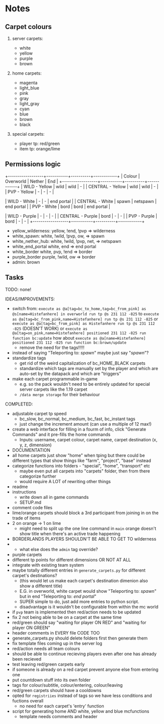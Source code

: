 # Notes

## Carpet colours

1. server carpets:
   - white
   - yellow
   - purple
   - brown

2. home carpets:
   - magenta
   - light_blue
   - pink
   - gray
   - light_gray
   - cyan
   - blue
   - brown
   - black

3. special carpets:
   - player tp: red/green
   - item tp: orange/lime

## Permissions logic

+------------------+-----------+----------+------------+
|      Colour      | Overworld |  Nether  |    End     |
+------------------+-----------+----------+------------+
| WILD - Yellow    | wild      | wild     | -          |
| CENTRAL - Yellow | wild      | wild     | -          |
| PVP - Yellow     | -         | -        | -          |

| WILD - White     | -         | -        | end portal |
| CENTRAL - White  | spawn     | netspawn | end portal |
| PVP - White      | bord      | bord     | end portal |

| WILD - Purple    | -         | -        | -          |
| CENTRAL - Purple | bord      | -        | -          |
| PVP - Purple     | bord      | -        | -          |
+------------------+-----------+----------+------------+

- yellow_wilderness: yellow, !end, !pvp => wilderness
- white_spawn: white, !wild, !pvp, ow, => spawn
- white_nether_hub: white, !wild, !pvp, net, => netspawn
- white_end_portal white, end => end portal
- white_border white, pvp, !end => border
- purple_border purple, !wild, ow => border
- admin: brown

## Tasks

TODO:
none!

IDEAS/IMPROVEMENTS:
- switch from:
  `execute as @a[tag=bc_to_home,tag=bc_from_pink] as @s[name=Histefanhere] in overworld run tp @s 231 112 -825`
  to
  `execute as @a[tag=bc_from_pink,name=Histefanhere] run tp @s 231 112 -825`
  or
  `execute as @a[tag=bc_from_pink] as Histefanhere run tp @s 231 112 -825` (DOESN'T WORK)
  or
  `execute as @a[tag=on_pink,name=Histefanhere] positioned 231 112 -825 run function bc:update`
  how about
  `execute as @a[name=Histefanhere] positioned 231 112 -825 run function bc:brown/update`
  - remove the need for the tags!!!!!
- instead of saying "Teleporting to: *spawn*" maybe just say "*spawn*"?
- standardize tags
    - get rid of the weird capitalization of bc_HOME_BLACK carpets
    - standardize which tags are manually set by the player and which are auto-set by the datapack and which are "triggers"
- make each carpet programmable in-game
    - e.g. so the pack wouldn't need to be entirely updated for special server carpets like the 1.19 carpet
    - `/data merge storage` for their behaviour

COMPLETED:
- adjustable carpet tp speed
    - bc_slow, bc_normal, bc_medium, bc_fast, bc_instant tags
    - just change the increment amount (can use a multiple of 12 max!)
- create a web interface for filling in a fourm of info, click "Generate Commands" and it pre-fills the home commands
    - Inputs: username, carpet colour, carpet name, carpet destination (x, y, z, dimension)
- DOCUMENTATION
- all home carpets just show "home" when tping but there could be different types that show things like "farm", "project", "base" instead
- categorize functions into folders - "special", "home", "transport" etc
    - maybe even put all carpets into "carpets" folder, then from there categorize further
    - would require A LOT of rewriting other things
- readme
- instructions
    - write down all in game commands
    - SETUP.md
- comment code files
- lime/orange carpets should block a 3rd participant from joining in on the trade of items
- 2 on orange -> 1 on lime
    - might need to split up the one line command in `main`
orange doesn't show title when there's an active trade happening
- BORDERLANDS PLAYERS SHOULDN'T BE ABLE TO GET TO wilderness
- + what else does the `admin` tag override?
- purple carpets
- different tp points for different dimensions OR NOT AT ALL
- integrate with existing team system
- maybe totally different entries in `generate_carpets.py` for different carpet's destinations?
    - (this would let us make each carpet's destination dimenion also show a different title)
    - E.G. in overworld, white carpet would show "Teleporting to: *spawn*" but in end "Teleporting to: *end portal*"
    - SUPER simple to do, just add more entries to python script.
    - disadvantage is it wouldn't be configurable from within the mc world
- if `pvp` team is implemented then red/action needs to be updated
- fix 2 not being able to be on a carpet at the same time
- red/green should say "waiting for player ON RED" and "waiting for player ON GREEN"
- header comments in EVERY file CODE TOO
- generate_carpets.py should delete folders first then generate them
- fix template files coming up in the server log
- red/action needs all team colours
- should be able to continue recieving players even after one has already been recieved
- test leaving red/green carpets early
- if someone is already on a red carpet prevent anyone else from entering one
- put countdown stuff into its own folder
- tags for colour/subtitle, colour/entering, colour/leaving
- red/green carpets should have a cooldowns
- opted for `registriies` instead of tags so we have less conditions and fuctions overall
    - no need for each carpet's 'entry' function
- script for generating home AND white, yellow and blue mcfunctions
    - template needs comments and header
